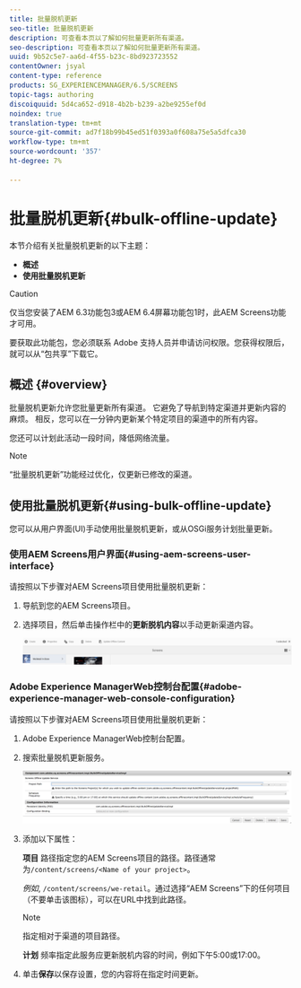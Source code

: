 ```yaml
---
title: 批量脱机更新
seo-title: 批量脱机更新
description: 可查看本页以了解如何批量更新所有渠道。
seo-description: 可查看本页以了解如何批量更新所有渠道。
uuid: 9b52c5e7-aa6d-4f55-b23c-8bd923723552
contentOwner: jsyal
content-type: reference
products: SG_EXPERIENCEMANAGER/6.5/SCREENS
topic-tags: authoring
discoiquuid: 5d4ca652-d918-4b2b-b239-a2be9255ef0d
noindex: true
translation-type: tm+mt
source-git-commit: ad7f18b99b45ed51f0393a0f608a75e5a5dfca30
workflow-type: tm+mt
source-wordcount: '357'
ht-degree: 7%

---
```



# 批量脱机更新{#bulk-offline-update}

本节介绍有关批量脱机更新的以下主题：

* **概述**
* **使用批量脱机更新**

>[!CAUTION]
>
>仅当您安装了AEM 6.3功能包3或AEM 6.4屏幕功能包1时，此AEM Screens功能才可用。
>
>要获取此功能包，您必须联系 Adobe 支持人员并申请访问权限。您获得权限后，就可以从“包共享”下载它。

## 概述 {#overview}

批量脱机更新允许您批量更新所有渠道。 它避免了导航到特定渠道并更新内容的麻烦。 相反，您可以在一分钟内更新某个特定项目的渠道中的所有内容。

您还可以计划此活动一段时间，降低网络流量。

>[!NOTE]
>
>“批量脱机更新”功能经过优化，仅更新已修改的渠道。

## 使用批量脱机更新{#using-bulk-offline-update}

您可以从用户界面(UI)手动使用批量脱机更新，或从OSGi服务计划批量更新。

### 使用AEM Screens用户界面{#using-aem-screens-user-interface}

请按照以下步骤对AEM Screens项目使用批量脱机更新：

1. 导航到您的AEM Screens项目。
1. 选择项目，然后单击操作栏中的&#x200B;**更新脱机内容**&#x200B;以手动更新渠道内容。

   ![screen_shot_2018-04-24at122256pm](assets/screen_shot_2018-04-24at122256pm.png)

### Adobe Experience ManagerWeb控制台配置{#adobe-experience-manager-web-console-configuration}

请按照以下步骤对AEM Screens项目使用批量脱机更新：

1. Adobe Experience ManagerWeb控制台配置。
1. 搜索批量脱机更新服务。

   ![screen_shot_2018-04-24at121428pm](assets/screen_shot_2018-04-24at121428pm.png)

1. 添加以下属性：

   **项目** 路径指定您的AEM Screens项目的路径。路径通常为`/content/screens/<Name of your project>`。

   *例如*, `/content/screens/we-retail`。通过选择“AEM Screens”下的任何项目（不要单击该图标），可以在URL中找到此路径。

   >[!NOTE]
   >
   >指定相对于渠道的项目路径。

   **计划** 频率指定此服务应更新脱机内容的时间，例如下午5:00或17:00。

1. 单击&#x200B;**保存**&#x200B;以保存设置，您的内容将在指定时间更新。

